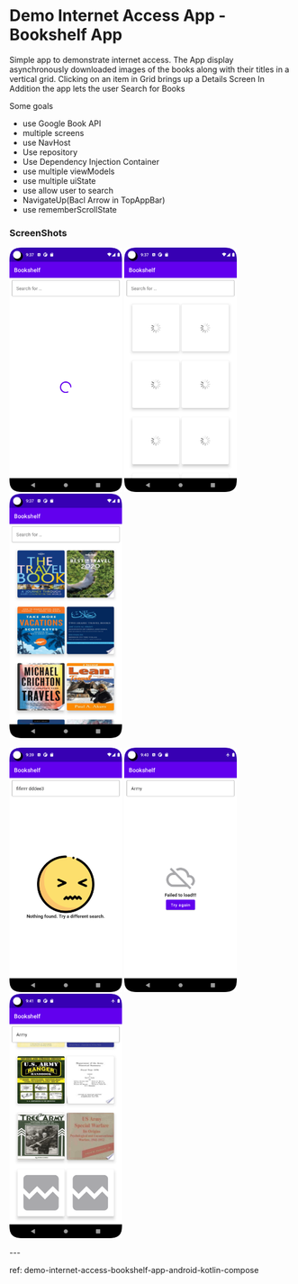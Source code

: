 # Demo Internet Access App - Bookshelf App

Simple app to demonstrate internet access.
The App display asynchronously downloaded images of the books along with their titles in a vertical grid.
Clicking on an item in Grid brings up a Details Screen
In Addition the app lets the user Search for Books

Some goals
- use Google Book API
- multiple screens
- use NavHost
- Use repository
- Use Dependency Injection Container
- use multiple viewModels
- use multiple uiState
- use allow user to search
- NavigateUp(Bacl Arrow in TopAppBar)
- use rememberScrollState


### ScreenShots
<p style=float:left">
  <img src="screenshot_01.png" width="200" />
  <img src="screenshot_02.png" width="200" />
  <img src="screenshot_03.png" width="200" />
</p>
<p style=float:left">
  <img src="screenshot_04.png" width="200" />
  <img src="screenshot_05.png" width="200" />
  <img src="screenshot_06.png" width="200" />
</p>
---

ref: demo-internet-access-bookshelf-app-android-kotlin-compose